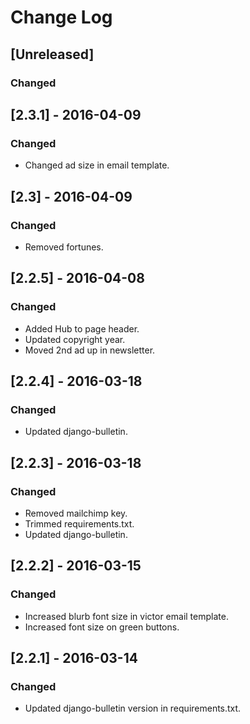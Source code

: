 # Change Log

## [Unreleased]
### Changed

## [2.3.1] - 2016-04-09
### Changed
- Changed ad size in email template.

## [2.3] - 2016-04-09
### Changed
- Removed fortunes.

## [2.2.5] - 2016-04-08
### Changed
- Added Hub to page header.
- Updated copyright year.
- Moved 2nd ad up in newsletter.

## [2.2.4] - 2016-03-18
### Changed
- Updated django-bulletin.

## [2.2.3] - 2016-03-18
### Changed
- Removed mailchimp key.
- Trimmed requirements.txt.
- Updated django-bulletin.

## [2.2.2] - 2016-03-15
### Changed
- Increased blurb font size in victor email template.
- Increased font size on green buttons.

## [2.2.1] - 2016-03-14
### Changed
- Updated django-bulletin version in requirements.txt.

